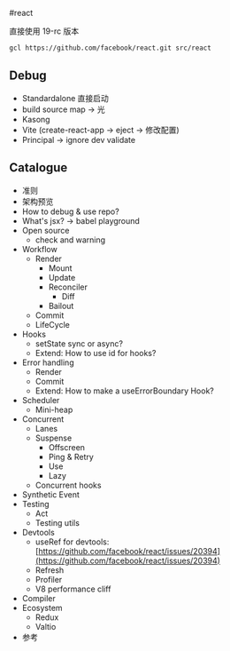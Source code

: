 #react


直接使用 19-rc 版本
```bash
gcl https://github.com/facebook/react.git src/react 
```


## Debug

- Standardalone 直接启动
- build source map -> 光
- Kasong
- Vite (create-react-app -> eject -> 修改配置)
- Principal -> ignore dev validate


## Catalogue
- 准则
- 架构预览
- How to debug & use repo?
- What's jsx? -> babel playground
- Open source
  - check and warning
- Workflow
	- Render
		- Mount
		- Update
		- Reconciler
			- Diff
		- Bailout
	- Commit
	- LifeCycle
- Hooks
	- setState sync or async?
	- Extend: How to use id for hooks?
- Error handling
	- Render
	- Commit
	- Extend: How to make a useErrorBoundary Hook?
- Scheduler
	- Mini-heap
- Concurrent
	- Lanes
	- Suspense
		- Offscreen
		- Ping & Retry
		- Use
		- Lazy
	- Concurrent hooks
- Synthetic Event
- Testing
	- Act
	- Testing utils
- Devtools
	- useRef for devtools: [https://github.com/facebook/react/issues/20394](https://github.com/facebook/react/issues/20394)
	- Refresh
	- Profiler
	- V8 performance cliff
- Compiler
- Ecosystem
	- Redux
	- Valtio
- 参考
